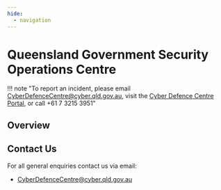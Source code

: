 ```yaml
---
hide:
  - navigation
---
```


# Queensland Government Security Operations Centre 

!!! note "To report an incident, please email [CyberDefenceCentre@cyber.qld.gov.au](mailto:CyberDefenceCentre@cyber.qld.gov.au), visit the [Cyber Defence Centre Portal](https://cdc.cyber.qld.gov.au), or call +61 7 3215 3951"
    

## Overview

## Contact Us

For all general enquiries contact us via email:

- [CyberDefenceCentre@cyber.qld.gov.au](mailto:CyberDefenceCentre@cyber.qld.gov.au)